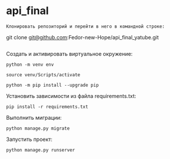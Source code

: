 # api_final


```
Клонировать репозиторий и перейти в него в командной строке:

```
git clone git@github.com:Fedor-new-Hope/api_final_yatube.git
```

```

Cоздать и активировать виртуальное окружение:

```
python -m venv env
```

```
source venv/Scripts/activate
```

```
python -m pip install --upgrade pip
```

Установить зависимости из файла requirements.txt:

```
pip install -r requirements.txt
```

Выполнить миграции:

```
python manage.py migrate
```

Запустить проект:

```
python manage.py runserver
```